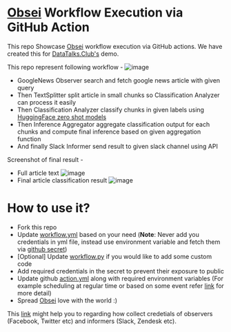 # [Obsei](https://github.com/obsei/obsei) Workflow Execution via GitHub Action
This repo Showcase [Obsei](https://github.com/obsei/obsei) workflow execution via GitHub actions. 
We have created this for [DataTalks.Club's](https://datatalks.club/) demo.

This repo represent following workflow - 
![image](https://user-images.githubusercontent.com/19303690/130244375-693e0ea2-7d71-4a07-87da-e8dc3332885f.png)

 - GoogleNews Observer search and fetch google news article with given query
 - Then TextSplitter split article in small chunks so Classification Analyzer can process it easily
 - Then Classification Analyzer classify chunks in given labels using [HuggingFace zero shot models](https://huggingface.co/models?pipeline_tag=zero-shot-classification)
 - Then Inference Aggregator aggregate classification output for each chunks and compute final inference based on given aggregation function
 - And finally Slack Informer send result to given slack channel using API

Screenshot of final result -
- Full article text
![image](https://user-images.githubusercontent.com/19303690/130246209-91490dfa-3350-4a1e-a502-97e05000d937.png)
- Final article classification result
![image](https://user-images.githubusercontent.com/19303690/130246280-e6941719-abda-42e2-a993-a26e08cc38ef.png)


# How to use it?
- Fork this repo
- Update [workflow.yml](https://github.com/obsei/demo-workflow-action/blob/main/workflow.yml) based on your need (**Note**: Never add you credentials in yml file, instead use environment variable and fetch them via [github secret](https://docs.github.com/en/actions/reference/encrypted-secrets))
- [Optional] Update [workflow.py](https://github.com/obsei/demo-workflow-action/blob/main/workflow.py) if you would like to add some custom code
- Add required credentials in the secret to prevent their exposure to public
- Update github [action.yml](https://github.com/obsei/demo-workflow-action/blob/main/.github/workflows/action.yml) along with required environment variables (For example scheduling at regular time or based on some event refer [link](https://docs.github.com/en/actions/reference/workflow-syntax-for-github-actions#on) for more detail)
- Spread [Obsei](https://github.com/obsei/obsei) love with the world :)

This [link](https://github.com/obsei/obsei#how-to-use) might help you to regarding how collect credetials of observers (Facebook, Twitter etc) and informers (Slack, Zendesk etc).
